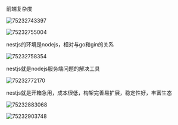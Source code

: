 前端复杂度

![75232743397](C:\Users\zxh\Desktop\前端\nestJs\nest.assets\1752327433973.png)

![75232755004](C:\Users\zxh\Desktop\前端\nestJs\nest.assets\1752327550046.png)

nestjs的环境是nodejs，相对与go和gin的关系

![75232758354](C:\Users\zxh\Desktop\前端\nestJs\nest.assets\1752327583544.png)

nestjs就是nodejs服务端问题的解决工具

![75232772170](C:\Users\zxh\Desktop\前端\nestJs\nest.assets\1752327721709.png)

nestjs就是开箱急用，成本很低，构架完善易扩展，稳定性好，丰富生态

![75232883068](C:\Users\zxh\Desktop\前端\nestJs\nest.assets\1752328830685.png)

![75232903748](C:\Users\zxh\Desktop\前端\nestJs\nest.assets\1752329037486.png)




